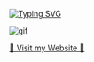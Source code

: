 [![Typing SVG](https://readme-typing-svg.demolab.com/?lines=Moin+moin)](https://git.io/typing-svg)



![gif](https://github.com/Rishit-dagli/Rishit-dagli/blob/master/images/octocat-anime.gif)

[🌱 Visit my Website 🌱](https://d-opri.github.io/)


<!--
**d-opri/d-opri** is a ✨ _special_ ✨ repository because its `README.md` (this file) appears on your GitHub profile.

Here are some ideas to get you started:

- 🔭 I’m currently working on ...
- 🌱 I’m currently learning ...
- 👯 I’m looking to collaborate on ...
- 🤔 I’m looking for help with ...
- 💬 Ask me about ...
- 📫 How to reach me: ...
- 😄 Pronouns: ...
- ⚡ Fun fact: ...
-->
